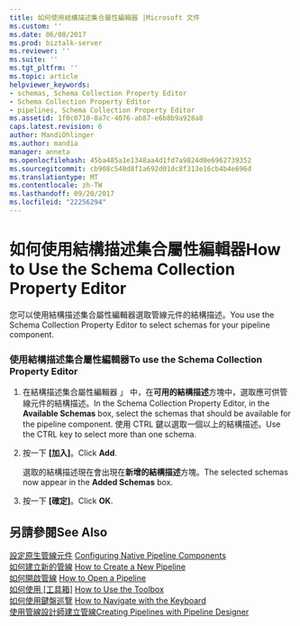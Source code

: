```yaml
---
title: 如何使用結構描述集合屬性編輯器 |Microsoft 文件
ms.custom: ''
ms.date: 06/08/2017
ms.prod: biztalk-server
ms.reviewer: ''
ms.suite: ''
ms.tgt_pltfrm: ''
ms.topic: article
helpviewer_keywords:
- schemas, Schema Collection Property Editor
- Schema Collection Property Editor
- pipelines, Schema Collection Property Editor
ms.assetid: 1f0c0710-8a7c-4076-ab87-e6b8b9a928a8
caps.latest.revision: 6
author: MandiOhlinger
ms.author: mandia
manager: anneta
ms.openlocfilehash: 45ba485a1e1348aa4d1fd7a9824d0e6962739352
ms.sourcegitcommit: cb908c540d8f1a692d01dc8f313e16cb4b4e696d
ms.translationtype: MT
ms.contentlocale: zh-TW
ms.lasthandoff: 09/20/2017
ms.locfileid: "22256294"
---
```

# <a name="how-to-use-the-schema-collection-property-editor"></a><span data-ttu-id="b4e3a-102">如何使用結構描述集合屬性編輯器</span><span class="sxs-lookup"><span data-stu-id="b4e3a-102">How to Use the Schema Collection Property Editor</span></span>
<span data-ttu-id="b4e3a-103">您可以使用結構描述集合屬性編輯器選取管線元件的結構描述。</span><span class="sxs-lookup"><span data-stu-id="b4e3a-103">You use the Schema Collection Property Editor to select schemas for your pipeline component.</span></span>  
  
### <a name="to-use-the-schema-collection-property-editor"></a><span data-ttu-id="b4e3a-104">使用結構描述集合屬性編輯器</span><span class="sxs-lookup"><span data-stu-id="b4e3a-104">To use the Schema Collection Property Editor</span></span>  
  
1.  <span data-ttu-id="b4e3a-105">在結構描述集合屬性編輯器 」 中，在**可用的結構描述**方塊中，選取應可供管線元件的結構描述。</span><span class="sxs-lookup"><span data-stu-id="b4e3a-105">In the Schema Collection Property Editor, in the **Available Schemas** box, select the schemas that should be available for the pipeline component.</span></span> <span data-ttu-id="b4e3a-106">使用 CTRL 鍵以選取一個以上的結構描述。</span><span class="sxs-lookup"><span data-stu-id="b4e3a-106">Use the CTRL key to select more than one schema.</span></span>  
  
2.  <span data-ttu-id="b4e3a-107">按一下 **[加入]**。</span><span class="sxs-lookup"><span data-stu-id="b4e3a-107">Click **Add**.</span></span>  
  
     <span data-ttu-id="b4e3a-108">選取的結構描述現在會出現在**新增的結構描述**方塊。</span><span class="sxs-lookup"><span data-stu-id="b4e3a-108">The selected schemas now appear in the **Added Schemas** box.</span></span>  
  
3.  <span data-ttu-id="b4e3a-109">按一下 **[確定]**。</span><span class="sxs-lookup"><span data-stu-id="b4e3a-109">Click **OK**.</span></span>  
  
## <a name="see-also"></a><span data-ttu-id="b4e3a-110">另請參閱</span><span class="sxs-lookup"><span data-stu-id="b4e3a-110">See Also</span></span>  
 <span data-ttu-id="b4e3a-111">[設定原生管線元件](../core/configuring-native-pipeline-components.md) </span><span class="sxs-lookup"><span data-stu-id="b4e3a-111">[Configuring Native Pipeline Components](../core/configuring-native-pipeline-components.md) </span></span>  
 <span data-ttu-id="b4e3a-112">[如何建立新的管線](../core/how-to-create-a-new-pipeline.md) </span><span class="sxs-lookup"><span data-stu-id="b4e3a-112">[How to Create a New Pipeline](../core/how-to-create-a-new-pipeline.md) </span></span>  
 <span data-ttu-id="b4e3a-113">[如何開啟管線](../core/how-to-open-a-pipeline.md) </span><span class="sxs-lookup"><span data-stu-id="b4e3a-113">[How to Open a Pipeline](../core/how-to-open-a-pipeline.md) </span></span>  
 <span data-ttu-id="b4e3a-114">[如何使用 [工具箱]](../core/how-to-use-the-toolbox.md) </span><span class="sxs-lookup"><span data-stu-id="b4e3a-114">[How to Use the Toolbox](../core/how-to-use-the-toolbox.md) </span></span>  
 <span data-ttu-id="b4e3a-115">[如何使用鍵盤巡覽](../core/how-to-navigate-with-the-keyboard.md) </span><span class="sxs-lookup"><span data-stu-id="b4e3a-115">[How to Navigate with the Keyboard](../core/how-to-navigate-with-the-keyboard.md) </span></span>  
 [<span data-ttu-id="b4e3a-116">使用管線設計師建立管線</span><span class="sxs-lookup"><span data-stu-id="b4e3a-116">Creating Pipelines with Pipeline Designer</span></span>](../core/creating-pipelines-with-pipeline-designer.md)